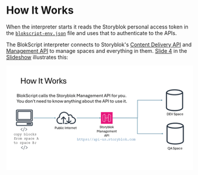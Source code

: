 # How It Works

When the interpreter starts it reads the Storyblok personal access token in the [`blokscript-env.json`](blokscript-env-json-file-reference.html) file and uses that to authenticate to the APIs.

The BlokScript interpreter connects to Storyblok's [Content Delivery API](https://www.storyblok.com/docs/api/content-delivery/v2/getting-started/introduction) and [Management API](https://www.storyblok.com/docs/api/management/getting-started/introduction) to manage spaces and everything in them.  [Slide 4](slide-04.html) in the [Slideshow](slide-01.html) illustrates this:

![](slide-04.png)
